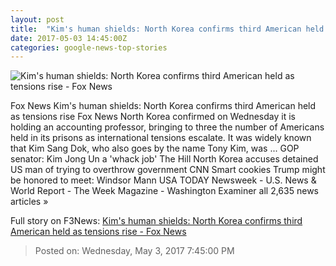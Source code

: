 ```yaml
---
layout: post
title:  "Kim's human shields: North Korea confirms third American held as tensions rise - Fox News"
date: 2017-05-03 14:45:00Z
categories: google-news-top-stories
---
```


![Kim's human shields: North Korea confirms third American held as tensions rise - Fox News](http://www.foxnews.com/content/dam/fox-news/logo/og-fn-foxnews.jpg)

Fox News Kim's human shields: North Korea confirms third American held as tensions rise Fox News North Korea confirmed on Wednesday it is holding an accounting professor, bringing to three the number of Americans held in its prisons as international tensions escalate. It was widely known that Kim Sang Dok, who also goes by the name Tony Kim, was ... GOP senator: Kim Jong Un a 'whack job' The Hill North Korea accuses detained US man of trying to overthrow government CNN Smart cookies Trump might be honored to meet: Windsor Mann USA TODAY Newsweek - U.S. News & World Report - The Week Magazine - Washington Examiner all 2,635 news articles »


Full story on F3News: [Kim's human shields: North Korea confirms third American held as tensions rise - Fox News](http://www.f3nws.com/n/Bj3qHH)

> Posted on: Wednesday, May 3, 2017 7:45:00 PM
